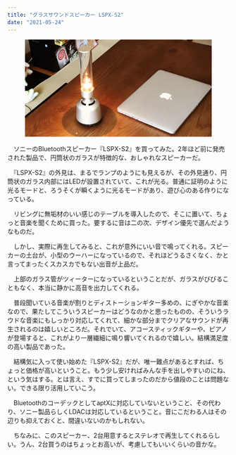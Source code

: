 ```yaml
---
title: "グラスサウンドスピーカー LSPX-S2"
date: "2021-05-24"
---
```


<figure>

![](assets/nb7a6ad12a5b5_9bd398ce58d725d70909e66c3bb63e67.jpg)

</figure>

　ソニーのBluetoothスピーカー『LSPX-S2』を買ってみた。2年ほど前に発売された製品で、円筒状のガラスが特徴的な、おしゃれなスピーカーだ。

　『LSPX-S2』の外見は、まるでランプのようにも見えるが、その外見通り、円筒状のガラス内部にはLEDが設置されていて、これが光る。普通に証明のように光るモードと、ろうそくが瞬くように光るモードがあり、遊び心のある作りになっている。

　リビングに無垢材のいい感じのテーブルを導入したので、そこに置いて、ちょっと音楽を聞くために買った。要するに音は二の次、デザイン優先で選んだようなものだ。

　しかし、実際に再生してみると、これが意外にいい音で鳴ってくれる。スピーカーの土台が、小型のウーハーになっているので、それほどうるさくなく、かと言ってまったくスカスカでもない出音が上品だ。

　上部のガラス管がツィーターになっているということだが、ガラスがびびることもなく、本当に静かに高音を出力してくれる。

　普段聞いている音楽が割りとディストーションギター多めの、にぎやかな音楽なので、果たしてこういうスピーカーはどうなのかと思ったものの、そういうラウドな音楽にもしっかり対応してくれて、細かな部分までクリアなサウンドが再生されるのは嬉しいところだ。それでいて、アコースティックギターや、ピアノが登場すると、これがより一層繊細に鳴り響いてくれるので嬉しい。結構満足度の高い製品であった。

　結構気に入って使い始めた『LSPX-S2』だが、唯一難点があるとすれば、ちょっと価格が高いということ。もう少し安ければみんな手を出しやすいのにね、という気はする。とは言え、すでに買ってしまったのだから値段のことは問題ない。できる限り活用していこう。

　BluetoothのコーデックとしてaptXに対応していないということ、その代わり、ソニー製品らしくLDACは対応しているということ。音にこだわる人はその辺りも抑えておくと、間違いないのかもしれない。

　ちなみに、このスピーカー、2台用意するとステレオで再生してくれるらしい。うん、2台買うのはちょっとお高いが、考慮してもいいくらいの音かな。
